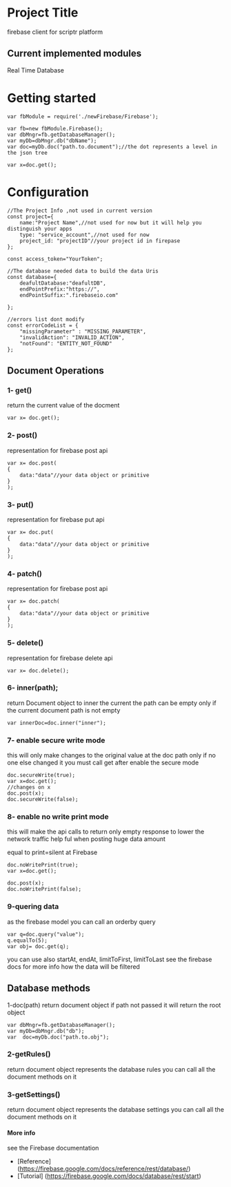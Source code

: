 # Project Title
firebase client for scriptr platform

## Current implemented modules 

Real Time Database

# Getting started
```
var fbModule = require('./newFirebase/Firebase');

var fb=new fbModule.Firebase();
var dbMngr=fb.getDatabaseManager();
var myDb=dbMngr.db("dbName");
var doc=myDb.doc("path.to.document");//the dot represents a level in the json tree

var x=doc.get();
```
# Configuration
```
//The Project Info ,not used in current version
const project={
    name:"Project Name",//not used for now but it will help you distinguish your apps
    type: "service_account",//not used for now
  	project_id: "projectID"//your project id in firepase
};

const access_token="YourToken";

//The database needed data to build the data Uris
const database={
    deafultDatabase:"deafultDB",
    endPointPrefix:"https://",
    endPointSuffix:".firebaseio.com"
    
};

//errors list dont modify
const errorCodeList = {
    "missingParameter" : "MISSING_PARAMETER",
    "invalidAction": "INVALID_ACTION",
    "notFound": "ENTITY_NOT_FOUND"
};
```

## Document Operations
### 1- get()
return the current value of the docment
```
var x= doc.get();
```

### 2- post()
representation for firebase post api
```
var x= doc.post(
{
	data:"data"//your data object or primitive
}
);
```
### 3- put()
representation for firebase put api
```
var x= doc.put(
{
	data:"data"//your data object or primitive
}
);
```
### 4- patch()
representation for firebase post api
```
var x= doc.patch(
{
	data:"data"//your data object or primitive
}
);
```

### 5- delete()
representation for firebase delete api
```
var x= doc.delete();
```
### 6- inner(path);
return Document object to inner the current the path can be empty only if the current document path is not empty
```
var innerDoc=doc.inner("inner");
```

### 7- enable secure write mode
this will only make changes to the original value at the doc path only if no one else changed it
you must call get after enable the secure mode
```
doc.secureWrite(true);
var x=doc.get();
//changes on x
doc.post(x);
doc.secureWrite(false);
```
### 8- enable no write print mode
this will make the api calls to return only empty response to lower the network traffic
help ful when posting huge data amount

equal to print=silent at Firebase

```
doc.noWritePrint(true);
var x=doc.get();

doc.post(x);
doc.noWritePrint(false);
```

### 9-quering data
as the firebase model you can call an orderby query 


```
var q=doc.query("value");
q.equalTo(5);
var obj= doc.get(q);

```
you can use also  startAt, endAt, limitToFirst, limitToLast 
see the firebase docs for more info how the data will be filtered

## Database methods 
1-doc(path)
return document object 
if path not passed it will return the root object
```
var dbMngr=fb.getDatabaseManager();
var myDb=dbMngr.db("db");
var  doc=myDb.doc("path.to.obj");
```
### 2-getRules()
return document object represents the database rules
you can call all the document methods on it
### 3-getSettings()
return document object represents the database settings
you can call all the document methods on it

#### More info

see the Firebase documentation
* [Reference] (https://firebase.google.com/docs/reference/rest/database/)
* [Tutorial] (https://firebase.google.com/docs/database/rest/start)

